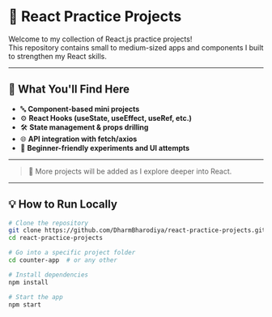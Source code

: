 # 🚀 React Practice Projects

Welcome to my collection of React.js practice projects!  
This repository contains small to medium-sized apps and components I built to strengthen my React skills.

---

## 🧠 What You'll Find Here

- 🔤 **Component-based mini projects**
- ⚙️ **React Hooks (useState, useEffect, useRef, etc.)**
- 🛠️ **State management & props drilling**
- 🌐 **API integration with fetch/axios**
- 🧪 **Beginner-friendly experiments and UI attempts**

---
> 🔧 More projects will be added as I explore deeper into React.

---

## 💡 How to Run Locally

```bash
# Clone the repository
git clone https://github.com/DharmBharodiya/react-practice-projects.git
cd react-practice-projects

# Go into a specific project folder
cd counter-app  # or any other

# Install dependencies
npm install

# Start the app
npm start
